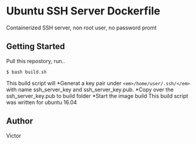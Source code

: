 # Ubuntu SSH Server Dockerfile
Containerized SSH server, non root user, no password promt
## Getting Started
Pull this repostory, run..
```
$ bash build.sh
```
This build script will 
*Generat a key pair under `<em>/home/user/.ssh/</em>` with name ssh_server_key and ssh_server_key.pub.
*Copy over the ssh_server_key.pub to build folder
*Start the image build
This build script was written for ubuntu 16.04
## Author
Victor
